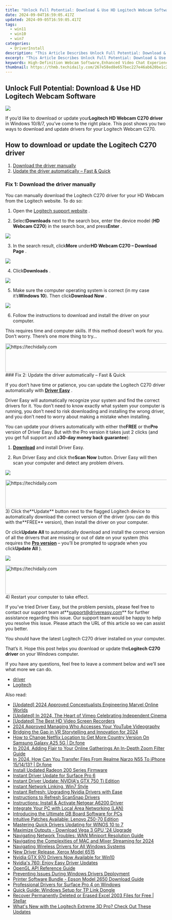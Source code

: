```yaml
---
title: "Unlock Full Potential: Download & Use HD Logitech Webcam Software"
date: 2024-09-04T16:59:05.417Z
updated: 2024-09-05T16:59:05.417Z
tags:
  - win11
  - win10
  - win7
categories:
  - DriverInstall
description: "This Article Describes Unlock Full Potential: Download & Use HD Logitech Webcam Software"
excerpt: "This Article Describes Unlock Full Potential: Download & Use HD Logitech Webcam Software"
keywords: High-Definition Webcam Software,Enhanced Video Chat Experience,Webcam Optimization Tools,Professional Webcam Applications,Improve Video Conferencing Quality,Logitech HD Webcam Accessories,Free Downloadable Webcam Software
thumbnail: https://thmb.techidaily.com/267e58ed8e657bec227e46ab620be1c2e14c4f8b57ea6339fec6ad11dc29f884.jpg
---
```


## Unlock Full Potential: Download & Use HD Logitech Webcam Software

![](https://images.drivereasy.com/wp-content/uploads/2018/06/img_5b1781550cb8b.jpg)

 If you’d like to download or update your**Logitech HD Webcam C270 driver** in Windows 10/8/7, you’ve come to the right place. This post shows you two ways to download and update drivers for your Logitech Webcam C270.

## How to download or update the Logitech C270 driver

1. [Download the driver manually](#Fix1)
2. [Update the driver automatically – Fast & Quick](#Fix2)

### Fix 1: Download the driver manually

 You can manually download the Logitech C270 driver for your HD Webcam from the Logitech website. To do so:

 1) Open the [Logitech support website](http://support.logitech.com/home) .

 2) Select**Downloads** next to the search box, enter the device model (**HD Webcam C270**) in the search box, and press**Enter** .

![](https://images.drivereasy.com/wp-content/uploads/2018/06/img_5b178291e9c4c.jpg)

 3) In the search result, click**More** under**HD Webcam C270 – Download Page** .

![](https://images.drivereasy.com/wp-content/uploads/2018/06/img_5b1782bf7e18a.jpg)

 4) Click**Downloads** .

![](https://images.drivereasy.com/wp-content/uploads/2018/06/img_5b1782dc0de4d.png)

 5) Make sure the computer operating system is correct (in my case it’s**Windows 10**). Then click**Download Now** .

![](https://images.drivereasy.com/wp-content/uploads/2018/06/img_5b17830c441d8.jpg)

 6) Follow the instructions to download and install the driver on your computer.

 This requires time and computer skills. If this method doesn’t work for you. Don’t worry. There’s one more thing to try…

<!-- affiliate ads begin -->
<a href="https://aligracehair.sjv.io/c/5597632/2027195/19272" target="_top" id="2027195">
  <img src="//a.impactradius-go.com/display-ad/19272-2027195" border="0" alt="https://techidaily.com" width="728" height="90"/>
</a>
<img height="0" width="0" src="https://aligracehair.sjv.io/i/5597632/2027195/19272" style="position:absolute;visibility:hidden;" border="0" />
<!-- affiliate ads end -->
### Fix 2: Update the driver automatically – Fast & Quick

 If you don’t have time or patience, you can update the Logitech C270 driver automatically with **[Driver Easy](https://tools.techidaily.com/drivereasy/download/)**  .

 Driver Easy will automatically recognize your system and find the correct drivers for it. You don’t need to know exactly what system your computer is running, you don’t need to risk downloading and installing the wrong driver, and you don’t need to worry about making a mistake when installing.

 You can update your drivers automatically with either the**FREE** or the**Pro** version of Driver Easy. But with the Pro version it takes just 2 clicks (and you get full support and a**30-day money back guarantee**):

 1) **[Download](https://tools.techidaily.com/drivereasy/download/)**  and install Driver Easy.

 2) Run Driver Easy and click the**Scan Now** button. Driver Easy will then scan your computer and detect any problem drivers.

![](https://images.drivereasy.com/wp-content/uploads/2018/05/img_5b06357826b8d.jpg)

<!-- affiliate ads begin -->
<a href="https://appsumo.8odi.net/c/5597632/2043662/7443" target="_top" id="2043662">
  <img src="//a.impactradius-go.com/display-ad/7443-2043662" border="0" alt="https://techidaily.com" width="728" height="90"/>
</a>
<img height="0" width="0" src="https://appsumo.8odi.net/i/5597632/2043662/7443" style="position:absolute;visibility:hidden;" border="0" />
<!-- affiliate ads end -->
 3) Click the**Update** button next to the flagged Logitech device to automatically download the correct version of the driver (you can do this with the**FREE** version), then install the driver on your computer.

 Or click**Update All** to automatically download and install the correct version of all the drivers that are missing or out of date on your system (this requires the **[Pro version](https://tools.techidaily.com/drivereasy/download/)**  – you’ll be prompted to upgrade when you click**Update All** ).

![](https://images.drivereasy.com/wp-content/uploads/2018/06/img_5b1784743b8e8.jpg)

<!-- affiliate ads begin -->
<a href="https://aligracehair.sjv.io/c/5597632/1884021/19272" target="_top" id="1884021">
  <img src="//a.impactradius-go.com/display-ad/19272-1884021" border="0" alt="https://techidaily.com" width="728" height="90"/>
</a>
<img height="0" width="0" src="https://aligracehair.sjv.io/i/5597632/1884021/19272" style="position:absolute;visibility:hidden;" border="0" />
<!-- affiliate ads end -->
4) Restart your computer to take effect.

 If you’ve tried Driver Easy, but the problem persists, please feel free to contact our support team at**<support@drivereasy.com>** for further assistance regarding this issue. Our support team would be happy to help you resolve this issue. Please attach the URL of this article so we can assist you better.

 You should have the latest Logitech C270 driver installed on your computer.

 That’s it. Hope this post helps you download or update the**Logitech C270 driver** on your Windows computer.

 If you have any questions, feel free to leave a comment below and we’ll see what more we can do.

* [driver](https://tools.techidaily.com/drivereasy/download/)
* [Logitech](https://store.drivereasy.com/order/cart.php?PRODS=4731822&QTY=1&AFFILIATE=108875)

<ins class="adsbygoogle"
     style="display:block"
     data-ad-format="autorelaxed"
     data-ad-client="ca-pub-7571918770474297"
     data-ad-slot="1223367746"></ins>



<ins class="adsbygoogle"
     style="display:block"
     data-ad-client="ca-pub-7571918770474297"
     data-ad-slot="8358498916"
     data-ad-format="auto"
     data-full-width-responsive="true"></ins>

<span class="atpl-alsoreadstyle">Also read:</span>
<div><ul>
<li><a href="https://eaxpv-info.techidaily.com/updated-2024-approved-conceptualists-engineering-marvel-online-worlds/"><u>[Updated] 2024 Approved  Conceptualists Engineering Marvel Online Worlds</u></a></li>
<li><a href="https://vimeo-videos.techidaily.com/updated-in-2024-the-heart-of-vimeo-celebrating-independent-cinema/"><u>[Updated] In 2024, The Heart of Vimeo  Celebrating Independent Cinema</u></a></li>
<li><a href="https://digital-screen-recording.techidaily.com/updated-the-best-hd-video-screen-recorders/"><u>[Updated] The Best HD Video Screen Recorders</u></a></li>
<li><a href="https://youtube-stream.techidaily.com/2024-approved-managing-who-accesses-your-youtube-videography/"><u>2024 Approved  Managing Who Accesses Your YouTube Videography</u></a></li>
<li><a href="https://extra-resources.techidaily.com/bridging-the-gap-in-vr-storytelling-and-innovation-for-2024/"><u>Bridging the Gap in VR Storytelling and Innovation for 2024</u></a></li>
<li><a href="https://fake-location.techidaily.com/how-to-change-netflix-location-to-get-more-country-version-on-samsung-galaxy-a25-5g-drfone-by-drfone-virtual-android/"><u>How to Change Netflix Location to Get More Country Version On Samsung Galaxy A25 5G | Dr.fone</u></a></li>
<li><a href="https://vp-tips.techidaily.com/in-2024-adding-flair-to-your-online-gatherings-an-in-depth-zoom-filter-guide/"><u>In 2024, Adding Flair to Your Online Gatherings  An In-Depth Zoom Filter Guide</u></a></li>
<li><a href="https://android-transfer.techidaily.com/in-2024-how-can-you-transfer-files-from-realme-narzo-n55-to-iphone-151413-drfone-by-drfone-transfer-from-android-transfer-from-android/"><u>In 2024, How Can You Transfer Files From Realme Narzo N55 To iPhone 15/14/13? | Dr.fone</u></a></li>
<li><a href="https://driver-install.techidaily.com/install-updated-radeon-200-series-firmware/"><u>Install Updated Radeon 200 Series Firmware</u></a></li>
<li><a href="https://driver-install.techidaily.com/instant-driver-update-for-surface-pro-6/"><u>Instant Driver Update for Surface Pro 6</u></a></li>
<li><a href="https://driver-install.techidaily.com/instant-driver-update-nvidias-gtx-750-ti-edition/"><u>Instant Driver Update: NVIDIA's GTX 750 Ti Edition</u></a></li>
<li><a href="https://driver-install.techidaily.com/instant-network-linking-win7-style/"><u>Instant Network Linking, Win7 Style</u></a></li>
<li><a href="https://driver-install.techidaily.com/instant-refresh-upgrading-nvidia-drivers-with-ease/"><u>Instant Refresh: Upgrading Nvidia Drivers with Ease</u></a></li>
<li><a href="https://driver-install.techidaily.com/instructions-to-refresh-scansnap-drivers/"><u>Instructions to Refresh ScanSnap Drivers</u></a></li>
<li><a href="https://driver-install.techidaily.com/instructions-install-and-activate-netgear-a6200-driver/"><u>Instructions: Install & Activate Netgear A6200 Driver</u></a></li>
<li><a href="https://driver-install.techidaily.com/integrate-your-pc-with-local-area-networking-lan/"><u>Integrate Your PC with Local Area Networking (LAN)</u></a></li>
<li><a href="https://driver-install.techidaily.com/introducing-the-ultimate-gb-board-software-for-pcs/"><u>Introducing the Ultimate GB Board Software for PCs</u></a></li>
<li><a href="https://driver-install.techidaily.com/intuitive-patches-available-lenovo-z50-70-edition/"><u>Intuitive Patches Available: Lenovo Z50-70 Edition</u></a></li>
<li><a href="https://driver-install.techidaily.com/mastering-quick-drivers-updating-for-winos-10-to-7/"><u>Mastering Quick Drivers Updating for WINOS 10 to 7</u></a></li>
<li><a href="https://driver-install.techidaily.com/maximize-outputs-download-vega-3-gpu-24-upgrade/"><u>Maximize Outputs - Download Vega 3 GPU '24 Upgrade</u></a></li>
<li><a href="https://driver-install.techidaily.com/navigating-network-troubles-wan-miniport-resolution-guide/"><u>Navigating Network Troubles: WAN Miniport Resolution Guide</u></a></li>
<li><a href="https://vp-tips.techidaily.com/navigating-the-complexities-of-mac-and-mixer-streaming-for-2024/"><u>Navigating the Complexities of MAC and Mixer Streaming for 2024</u></a></li>
<li><a href="https://driver-install.techidaily.com/navigating-wireless-drivers-for-all-windows-systems/"><u>Navigating Wireless Drivers for All Windows Systems</u></a></li>
<li><a href="https://driver-install.techidaily.com/new-driver-release-xerox-model-6515/"><u>New Driver Release, Xerox Model 6515</u></a></li>
<li><a href="https://driver-install.techidaily.com/nvidia-gtx-970-drivers-now-available-for-win10/"><u>Nvidia GTX 970 Drivers Now Available for Win10</u></a></li>
<li><a href="https://driver-install.techidaily.com/nvidias-760-enjoy-easy-driver-updates/"><u>Nvidia's 760: Enjoy Easy Driver Updates</u></a></li>
<li><a href="https://driver-install.techidaily.com/opengl-api-reference-guide/"><u>OpenGL API Reference Guide</u></a></li>
<li><a href="https://driver-install.techidaily.com/preventing-issues-during-windows-drivers-deployment/"><u>Preventing Issues During Windows Drivers Deployment</u></a></li>
<li><a href="https://driver-install.techidaily.com/printer-software-bundle-epson-model-2650-download-guide/"><u>Printer Software Bundle - Epson Model 2650 Download Guide</u></a></li>
<li><a href="https://driver-install.techidaily.com/professional-drivers-for-surface-pro-4-on-windows/"><u>Professional Drivers for Surface Pro 4 on Windows</u></a></li>
<li><a href="https://driver-install.techidaily.com/quick-guide-windows-setup-for-tp-link-dongle/"><u>Quick Guide: Windows Setup for TP Link Dongle</u></a></li>
<li><a href="https://review-topics.techidaily.com/recover-permanently-deleted-or-erased-excel-2003-files-for-free-stellar-by-stellar-guide/"><u>Recover Permanently Deleted or Erased Excel 2003 Files for Free | Stellar</u></a></li>
<li><a href="https://hardware-updates.techidaily.com/whats-new-with-the-logitech-extreme-3d-pro-check-out-these-updates/"><u>What's New with the Logitech Extreme 3D Pro? Check Out These Updates</u></a></li>
</ul></div>
